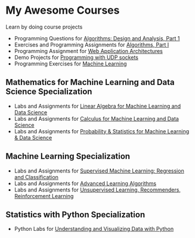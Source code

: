 My Awesome Courses
==================

Learn by doing course projects

* Programming Questions for [Algorithms: Design and Analysis, Part 1](https://class.coursera.org/algo-005)
* Exercises and Programming Assignments for [Algorithms, Part I](https://class.coursera.org/algs4partI-004)
* Programming Assignment for [Web Application Architectures](https://class.coursera.org/webapplications-002)
* Demo Projects for [Programming with UDP sockets](https://www.cs.rutgers.edu/~pxk/417/notes/sockets/udp.html)
* Programming Exercises for [Machine Learning](https://class.coursera.org/ml-006)
## Mathematics for Machine Learning and Data Science Specialization
* Labs and Assignments for [Linear Algebra for Machine Learning and Data Science](https://www.coursera.org/learn/machine-learning-linear-algebra)
* Labs and Assignments for [Calculus for Machine Learning and Data Science](https://www.coursera.org/learn/machine-learning-calculus)
* Labs and Assignments for [Probability & Statistics for Machine Learning & Data Science](https://www.coursera.org/learn/machine-learning-probability-and-statistics)
## Machine Learning Specialization
* Labs and Assignments for [Supervised Machine Learning: Regression and Classification](https://www.coursera.org/learn/machine-learning)
* Labs and Assignments for [Advanced Learning Algorithms](https://www.coursera.org/learn/advanced-learning-algorithms)
* Labs and Assignments for [Unsupervised Learning, Recommenders, Reinforcement Learning](https://www.coursera.org/learn/unsupervised-learning-recommenders-reinforcement-learning)
## Statistics with Python Specialization
* Python Labs for [Understanding and Visualizing Data with Python](https://www.coursera.org/learn/understanding-visualization-data)
